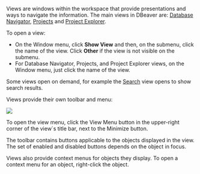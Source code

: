 Views are windows within the workspace that provide presentations and ways to navigate the information.
The main views in DBeaver are: [Database Navigator](https://github.com/dbeaver/dbeaver/wiki/Database-Navigator), [Projects](https://github.com/dbeaver/dbeaver/wiki/Projects) and [Project Explorer](https://github.com/dbeaver/dbeaver/wiki/Project-Explorer).

To open a view:
* On the Window menu, click **Show View** and then, on the submenu, click the name of the view. Click **Other** if the view is not visible on the submenu.
* For Database Navigator, Projects, and Project Explorer views, on the Window menu, just click the name of the view.

Some views open on demand, for example the [Search](https://github.com/dbeaver/dbeaver/wiki/Search) view opens to show search results.

Views provide their own toolbar and menu:

![](images/ug/DBnavigator-overview.png)

To open the view menu, click the View Menu button in the upper-right corner of the view`s title bar, next to the Minimize button.

The toolbar contains buttons applicable to the objects displayed in the view. The set of enabled and disabled buttons depends on the object in focus.

Views also provide context menus for objects they display. To open a context menu for an object, right-click the object.